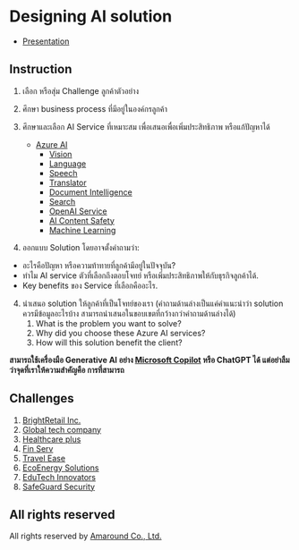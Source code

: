 
# Designing AI solution

- [Presentation](https://nextflowth-my.sharepoint.com/:b:/g/personal/teerasej_nextflowth_onmicrosoft_com/EaIBeu0b8HdPmnUogrG2p7IByQ18cQm33InU4lsU202ASg?e=RCZnW1)


## Instruction

1. เลือก หรือสุ่ม Challenge ลูกค้าตัวอย่าง
2. ศึกษา business process ที่มีอยู่ในองค์กรลูกค้า
3. ศึกษาและเลือก AI Service ที่เหมาะสม เพื่อเสนอเพื่อเพิ่มประสิทธิภาพ หรือแก้ปัญหาได้
   - [Azure AI](https://azure.microsoft.com/en-us/solutions/ai#products)
      - [Vision](https://azure.microsoft.com/en-us/products/ai-services/ai-vision)
      - [Language](https://azure.microsoft.com/en-us/products/ai-services/ai-language)
      - [Speech](https://azure.microsoft.com/en-us/products/ai-services/ai-speech/)
      - [Translator](https://azure.microsoft.com/en-us/products/ai-services/ai-translator)
      - [Document Intelligence](https://azure.microsoft.com/en-us/products/ai-services/ai-document-intelligence/)
      - [Search](https://azure.microsoft.com/en-us/products/ai-services/ai-search/)
      - [OpenAI Service](https://azure.microsoft.com/en-us/products/ai-services/openai-service/)
      - [AI Content Safety](https://azure.microsoft.com/en-us/products/ai-services/ai-content-safety/)
      - [Machine Learning](https://azure.microsoft.com/en-us/products/machine-learning)

4. ออกแบบ Solution โดยอาจตั้งคำถามว่า:
  - อะไรคือปัญหา หรือความท้าทายที่ลูกค้ามีอยู่ในปัจจุบัน?
  - ทำไม AI service ตัวที่เลือกถึงตอบโจทย์ หรือเพิ่มประสิทธิภาพให้กับธุรกิจลูกค้าได้.
  - Key benefits ของ Service ที่เลือกคืออะไร.

4. นำเสนอ solution ให้ลูกค้าที่เป็นโจทย์ของเรา (คำถามด้านล่างเป็นแค่คำแนะนำว่า solution ควรมีข้อมูลอะไรบ้าง สามารถนำเสนอในขอบเขตที่กว้างกว่าคำถามด้านล่างได้)
	1.	What is the problem you want to solve?
	2.	Why did you choose these Azure AI services?
	3.	How will this solution benefit the client?

**สามารถใช้เครื่องมือ Generative AI อย่าง [Microsoft Copilot](https://copilot.microsoft.com/) หรือ ChatGPT ได้ แต่อย่าลืมว่าจุดที่เราให้ความสำคัญคือ การที่สามารถ**


## Challenges

1. [BrightRetail Inc.](./challenges/1-BrightRetail.md)
2. [Global tech company](./challenges/2-global-tech.md)
3. [Healthcare plus](./challenges/3-healthcare-plus.md)
4. [Fin Serv](./challenges/4-fin-serv.md)
5. [Travel Ease](./challenges/5-travel-ease.md)
6. [EcoEnergy Solutions](./challenges/6-eco.md)
7. [EduTech Innovators](./challenges/7-edu-tech.md)
8. [SafeGuard Security](./challenges/8-security.md)

   
## All rights reserved

All rights reserved by [Amaround Co., Ltd.](https://www.nextflow.in.th/)
